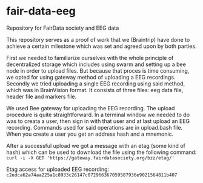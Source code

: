 # fair-data-eeg
Repository for FairData society and EEG data

This repository serves as a proof of work that  we (Braintrip) have done to achieve a certain milestone which was set and agreed upon by both parties.

First we needed to familiarize ourselves with the whole principle of decentralized storage which includes using swarm and setting up a bee node in order to upload
files. But because that proces is time consuming, we opted for using gateway method of uploading a EEG recordings. Secondly we tried uploading a single EEG recording
using said method, which was in BrainVision format. It consists of three files: eeg data file, header file and markers file.

We used Bee gateway for uploading the EEG recording. The upload procedure is quite straightforward. In a terminal window we needed to do was to creata a user,
then sign in with that user and at last upload an EEG recording. Commands used for said operations are in upload.bash file. When you create a user you get an address
hash and a mnemonic.

After a successful upload we got a message with an etag (some kind of hash) which can be used to download the file using the following command:
`curl -i -X GET 'https://gateway.fairdatasociety.org/bzz/etag/'`

Etag access for uploaded EEG recording: `c2edca62a74aa225a1c8933c26147c072966367059587936e9021564811b407`
